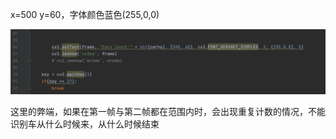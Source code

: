 x=500  y=60，字体颜色蓝色(255,0,0)

![image-20230611175749238](images/image-20230611175749238.png)

这里的弊端，如果在第一帧与第二帧都在范围内时，会出现重复计数的情况，不能识别车从什么时候来，从什么时候结束